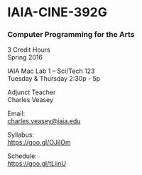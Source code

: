 # IAIA-CINE-392G
### Computer Programming for the Arts
3 Credit Hours  
Spring 2016  

IAIA Mac Lab 1 – Sci/Tech 123  
Tuesday & Thursday 2:30p - 5p  

Adjunct Teacher  
Charles Veasey   

Email:  
charles.veasey@iaia.edu  

Syllabus:  
https://goo.gl/OJilOm  

Schedule:  
https://goo.gl/tLiinU
